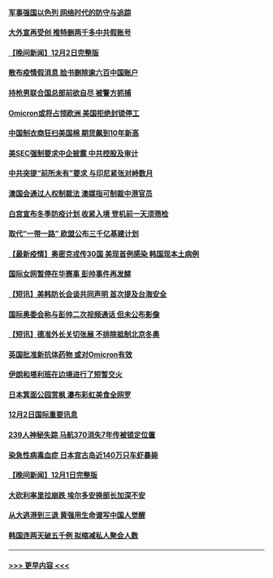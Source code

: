 #### [军事强国以色列 网络时代的防守与追踪](../pages/prog202/a103283733.md?t=12031150) 
#### [大外宣再受创 推特删两千多中共假账号](../pages/prog202/a103283657.md?t=12031150) 
#### [【晚间新闻】12月2日完整版](../pages/prog202/a103283875.md?t=12031150) 
#### [散布疫情假消息 脸书删除逾六百中国账户](../pages/prog202/a103283670.md?t=12031150) 
#### [持枪男联合国总部前欲自尽 被警方抓捕](../pages/prog202/a103283645.md?t=12031150) 
#### [Omicron或将占领欧洲 美国拒绝封锁停工](../pages/prog202/a103283674.md?t=12031150) 
#### [中国制衣商狂扫美国棉 期货飙到10年新高](../pages/prog202/a103283551.md?t=12031150) 
#### [美SEC强制要求中企披露 中共控股及审计](../pages/prog202/a103283563.md?t=12031150) 
#### [中共突提“前所未有”要求 与印尼紧张对峙数月](../pages/prog202/a103283587.md?t=12031150) 
#### [澳国会通过人权制裁法 澳媒指可制裁中港官员](../pages/prog202/a103283455.md?t=12031150) 
#### [白宫宣布冬季防疫计划 收紧入境 登机前一天须筛检](../pages/prog202/a103283330.md?t=12031150) 
#### [取代“一带一路” 欧盟公布三千亿基建计划](../pages/prog202/a103283442.md?t=12031150) 
#### [【最新疫情】奥密克戎传30国 美现首例感染 韩国现本土病例](../pages/prog202/a103283421.md?t=12031150) 
#### [国际女网暂停在华赛事 彭帅事件再发酵](../pages/prog202/a103283399.md?t=12031150) 
#### [【短讯】美韩防长会谈共同声明 首次提及台海安全](../pages/prog202/a103283397.md?t=12031150) 
#### [国际奥委会称与彭帅二次视频通话 但未公布影像](../pages/prog202/a103283364.md?t=12031150) 
#### [【短讯】德准外长关切张展 不排除抵制北京冬奥](../pages/prog202/a103283361.md?t=12031150) 
#### [英国批准新抗体药物 或对Omicron有效](../pages/prog202/a103283194.md?t=12031150) 
#### [伊朗和塔利班在边境进行了短暂交火](../pages/prog202/a103283212.md?t=12031150) 
#### [日本箕面公园赏枫 瀑布彩虹美食全网罗](../pages/prog202/a103283163.md?t=12031150) 
#### [12月2日国际重要讯息](../pages/prog202/a103283159.md?t=12031150) 
#### [239人神秘失踪 马航370消失7年传被锁定位置](../pages/prog202/a103283103.md?t=12031150) 
#### [染急性病毒血症 日本宫古岛近140万只车虾暴毙](../pages/prog202/a103283039.md?t=12031150) 
#### [【晚间新闻】12月1日完整版](../pages/prog202/a103282922.md?t=12031150) 
#### [大砍利率里拉崩跌 埃尔多安换部长加深不安](../pages/prog202/a103282955.md?t=12031150) 
#### [从大逃港到三退 黄强用生命谱写中国人觉醒](../pages/prog202/a103281774.md?t=12031150) 
#### [韩国连两天破五千例 拟缩减私人聚会人数](../pages/prog202/a103282921.md?t=12031150) 

----
#### [ >>> 更早内容 <<< ](../indexes/prog202-earlier.md)
